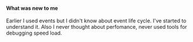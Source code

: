 #### What was new to me
Earlier I used events but I didn't know about event life cycle. I've started to understand it. Also I never thought about perfomance, never used tools for debugging speed load.
